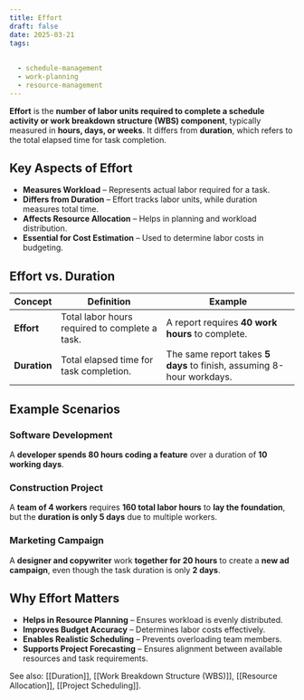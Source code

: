 ```yaml
---
title: Effort
draft: false
date: 2025-03-21
tags:
  
  
  - schedule-management
  - work-planning
  - resource-management
---
```


**Effort** is the **number of labor units required to complete a schedule activity or work breakdown structure (WBS) component**, typically measured in **hours, days, or weeks**. It differs from **duration**, which refers to the total elapsed time for task completion.

## **Key Aspects of Effort**
- **Measures Workload** – Represents actual labor required for a task.
- **Differs from Duration** – Effort tracks labor units, while duration measures total time.
- **Affects Resource Allocation** – Helps in planning and workload distribution.
- **Essential for Cost Estimation** – Used to determine labor costs in budgeting.

## **Effort vs. Duration**
| **Concept**  | **Definition** | **Example** |
|-------------|------------------------------------------------|----------------------------|
| **Effort** | Total labor hours required to complete a task. | A report requires **40 work hours** to complete. |
| **Duration** | Total elapsed time for task completion. | The same report takes **5 days** to finish, assuming 8-hour workdays. |

## **Example Scenarios**

### **Software Development**
A **developer spends 80 hours coding a feature** over a duration of **10 working days**.

### **Construction Project**
A **team of 4 workers** requires **160 total labor hours** to **lay the foundation**, but the **duration is only 5 days** due to multiple workers.

### **Marketing Campaign**
A **designer and copywriter** work **together for 20 hours** to create a **new ad campaign**, even though the task duration is only **2 days**.

## **Why Effort Matters**
- **Helps in Resource Planning** – Ensures workload is evenly distributed.
- **Improves Budget Accuracy** – Determines labor costs effectively.
- **Enables Realistic Scheduling** – Prevents overloading team members.
- **Supports Project Forecasting** – Ensures alignment between available resources and task requirements.

See also: [[Duration]], [[Work Breakdown Structure (WBS)]], [[Resource Allocation]], [[Project Scheduling]].

